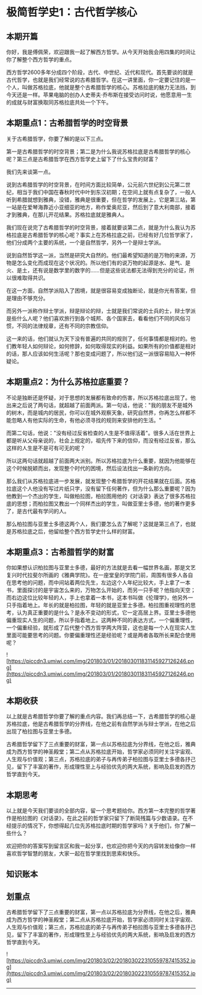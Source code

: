 # 极简哲学史1：古代哲学核心

## 本期开篇

你好，我是傅佩荣，欢迎跟我一起了解西方哲学。从今天开始我会用四集的时间让你了解整个西方哲学的重点。

西方哲学2600多年分成四个阶段，古代、中世纪、近代和现代。首先要谈的就是古代哲学，也就是我们经常说的古希腊哲学。在这一讲里面，你一定要记住的是一个人，叫做苏格拉底，他就是整个古希腊哲学的核心。苏格拉底的魅力无法挡，到今天还是一样。苹果电脑的创办人史蒂夫·乔布斯在接受访问时说，他愿意用一生的成就与财富换取同苏格拉底共处一个下午。

## 本期重点1：古希腊哲学的时空背景

关于古希腊哲学，你要了解的是以下三点。

第一是古希腊哲学的时空背景；第二是为什么我说苏格拉底是古希腊哲学的核心呢？第三点是古希腊哲学在西方哲学史上留下了什么宝贵的财富？

我们先来谈第一点。

说到古希腊哲学的时空背景，在时间方面比较简单，公元前六世纪到公元第二世纪，相当于我们中国在春秋时代中叶到东汉初期；在空间上就有点复杂了，一般人听到希腊就想到雅典，没错，雅典是很重要，但在哲学的发展上，它是第三站，第一站是在爱琴海靠近小亚细亚的地方，称作爱奥尼亚，然后到了意大利南部，接着才到雅典，在那儿开花结果。苏格拉底就是雅典人。

我们现在说完了古希腊哲学的时空背景，接着就要谈第二点，就是为什么我认为苏格拉底是古希腊哲学的核心呢？事实上在苏格拉底之前，已经有好几位哲学家了，他们分成两个主要的系统，一个是自然哲学，另外一个是辩士学派。

说到自然哲学这一派，当然是研究大自然的。他们最希望知道的是万物的来源，万物是怎么变化而成现在这个状况的。所以他们有的说万物的起源是水、是气、是火、是土，还有说是数学里的数字的……但是这些说法都无法得到充分的论证，所以很难取得共识。

在这一方面，自然学派陷入了困境，就是很容易变成独断论，就是你光有答案，但是理由不够充分。

而另外一派称作辩士学派，辩是辩论的辩，士就是我们常说的士兵的士，辩士学派是些什么人呢？他们喜欢旅行到各个城邦、各个国家去，看看他们不同的风俗习惯，不同的法律规章，还有不同的宗教信仰。

这一来的话，他们就认为天下没有普遍的共同的规则了，任何事情都是相对的。他们教年轻人如何辩论，如何修辞，如何取得现实的利益。如果所有的价值都是相对的话，那人应该如何生活呢？那也变成问题了，所以他们这一派很容易陷入一种怀疑论。

## 本期重点2：为什么苏格拉底重要？

不论是独断还是怀疑，对于思想的发展都有致命的伤害，所以苏格拉底出现了。他出来之后说了两句话，就超越了前面两派。第一句话，他说："我的朋友不是城外的树木，而是城内的居民，你可以在城外观察天象，研究自然界，你再怎么样都不能忽略人有他实际的生命，有他必须寻找的规则来安排他的生活。"

而第二句话，他说："没有经过反省检查的人生是不值得活着"。很多人活在世界上都是听从父母亲说的，社会上规定的，祖先传下来的信仰，而没有经过反省，那么这样的人生是不是可有可无的呢？

所以这两句话就超越了前面两大派别。所以苏格拉底为什么重要，就因为他能够在这个时候脱颖而出，发现整个时代的困境，然后设法找出一条新的方向。

那么我们从苏格拉底进一步发展，就发现整个希腊哲学的开花结果就在后面。苏格拉底这个人他没有写过片纸只字，没有留下任何著作，但为什么那么重要呢？因为他教到一个杰出的学生，叫做柏拉图，柏拉图用他的《对话录》表达了很多苏格拉底的思想；而柏拉图又教出一个同样杰出的学生，叫做亚里士多德，他的著作更多了，是古代最有学问的人。

那么柏拉图与亚里士多德这两个人，我们要怎么去了解呢？这就是第三点了，也就是苏格拉底之后，他留给整个西方哲学史什么样的财富。

## 本期重点3：古希腊哲学的财富

你如果想认识柏拉图与亚里士多德，最好的方法就是去看一幅世界名画，那是文艺复兴时代拉斐尔所画的《雅典学院》。在一座堂皇的学院门前，周围有很多人各自在思考他的问题，而中间站着两位先生，左边这个人年纪比较大，手上拿了一本书，里面探讨的是宇宙怎么来的，万物怎么开始的，而另一只手呢？他指向天空；而右边这位比较年轻的人，手上也拿着一本书，这本书叫做《伦理学》，他另外一只手指着地上。年长的就是柏拉图，年轻的就是亚里士多德。柏拉图重视理性的思考，认为真正重要的是什么？是永不变动的形式，它一定高居上界。亚里士多德他偏重现实人生的问题，所以手指着地上。这两种不同的表达方式，一个偏重理性，一个偏重经验，就形成了后代整个西方哲学两大阵营，这也是每一个人在现实人生里面可能要思考的问题。你要偏重理性还是经验呢？或是两者各取所长来配合使用呢？

![https://piccdn3.umiwi.com/img/201803/01/201803011831145927126246.png](https://piccdn3.umiwi.com/img/201803/01/201803011831145927126246.png)

## 本期收获

以上就是古希腊哲学你要了解的重点内容。我们再总结一下，古希腊哲学的核心是苏格拉底，他是古希腊哲学的分界线，在他之前有自然学派与辩士学派，在他之后出现了柏拉图与亚里士多德。

古希腊哲学留下了三点重要的财富，第一点以苏格拉底为分界线，在他之后，雅典成为西方哲学的神圣殿堂；第二点从苏格拉底开始，哲学家必须同时关注宇宙观、人生观与价值观；第三点，苏格拉底的弟子与再传弟子柏拉图与亚里士多德各抒己见，留下了丰富的著作，形成理性至上与经验优先的两大系统，影响及启发的西方哲学直到今天。

## 本期思考

以上就是今天我们要谈的全部内容，留一个思考题给你。西方第一本完整的哲学著作是柏拉图的《对话录》，在此之前的哲学家只留下了断简残篇与少数语录。在不经提示的情况下，你想得起几位先苏格拉底时期的哲学家吗？关于他们，你了解一些什么？

欢迎把你的答案写到留言区和我一起分享，也欢迎你把今天的内容转发给像你一样喜欢哲学智慧的朋友，大家一起在哲学里找到思索和快乐。

## 知识账本

## 划重点

古希腊哲学留下了三点重要的财富，第一点以苏格拉底为分界线，在他之后，雅典成为西方哲学的神圣殿堂；第二点从苏格拉底开始，哲学家必须同时关注宇宙观、人生观与价值观；第三点，苏格拉底的弟子与再传弟子柏拉图与亚里士多德各抒己见，留下了丰富的著作，形成理性至上与经验优先的两大系统，影响及启发的西方哲学直到今天。

![https://piccdn3.umiwi.com/img/201803/02/201803022310559787415352.jpg](https://piccdn3.umiwi.com/img/201803/02/201803022310559787415352.jpg)

---
